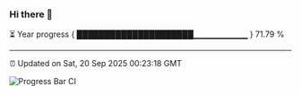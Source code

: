 ### Hi there 👋

⏳ Year progress { █████████████████████▁▁▁▁▁▁▁▁▁ } 71.79 %

---

⏰ Updated on Sat, 20 Sep 2025 00:23:18 GMT

![Progress Bar CI](https://github.com/liununu/liununu/workflows/Progress%20Bar%20CI/badge.svg)
